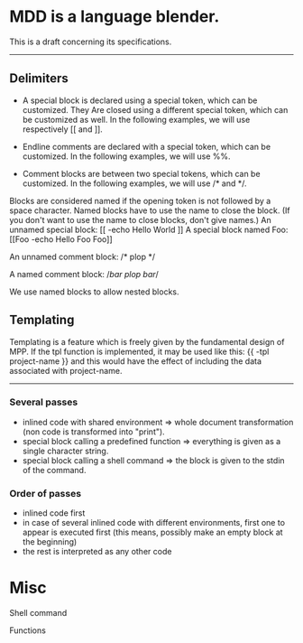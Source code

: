 # MDD is a language blender.

This is a draft concerning its specifications.

-------------------------------------------------- 

## Delimiters

- A special block is declared using a special token, which can be
customized.  They Are closed using a different special token, which
can be customized as well. In the following examples, we will use
respectively [[ and ]].

- Endline comments are declared with a special token, which can be
customized. In the following examples, we will use %%.

- Comment blocks are between two special tokens, which can
be customized. In the following examples, we will use /* and */.


Blocks are considered named if the  opening token is not followed by a
space character. Named blocks have to use the name to close the block.
(If you don't want to use the name to close blocks, don't give names.)
An unnamed special block:
 [[ -echo Hello World ]]
A special block named Foo:
 [[Foo -echo Hello Foo Foo]] 

An unnamed comment block:
 /* plop */

A named comment block:
 /*bar plop bar*/

We use named blocks to allow nested blocks.


## Templating

Templating is a feature which is freely given by the fundamental 
design of MPP. 
If the tpl function is implemented, it may be used like this:
{{ -tpl project-name }}
and this would have the effect of including the data associated with
project-name.



**************************************************

### Several passes
- inlined code with shared environment => whole document transformation (non code is transformed into "print").
- special block calling a predefined function => everything is given as a single character string.
- special block calling a shell command => the block is given to the stdin of the command.

### Order of passes
- inlined code first
- in case of several inlined code with different environments, first one to appear is executed first (this means, possibly make an empty block at the beginning)
- the rest is interpreted as any other code


# Misc

Shell command

Functions
